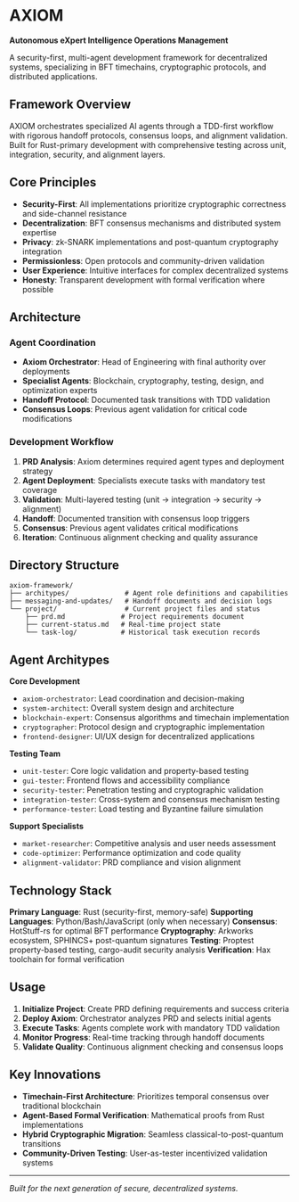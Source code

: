 # AXIOM
**Autonomous eXpert Intelligence Operations Management**

A security-first, multi-agent development framework for decentralized systems, specializing in BFT timechains, cryptographic protocols, and distributed applications.

## Framework Overview

AXIOM orchestrates specialized AI agents through a TDD-first workflow with rigorous handoff protocols, consensus loops, and alignment validation. Built for Rust-primary development with comprehensive testing across unit, integration, security, and alignment layers.

## Core Principles

- **Security-First**: All implementations prioritize cryptographic correctness and side-channel resistance
- **Decentralization**: BFT consensus mechanisms and distributed system expertise
- **Privacy**: zk-SNARK implementations and post-quantum cryptography integration
- **Permissionless**: Open protocols and community-driven validation
- **User Experience**: Intuitive interfaces for complex decentralized systems
- **Honesty**: Transparent development with formal verification where possible

## Architecture

### Agent Coordination
- **Axiom Orchestrator**: Head of Engineering with final authority over deployments
- **Specialist Agents**: Blockchain, cryptography, testing, design, and optimization experts
- **Handoff Protocol**: Documented task transitions with TDD validation
- **Consensus Loops**: Previous agent validation for critical code modifications

### Development Workflow
1. **PRD Analysis**: Axiom determines required agent types and deployment strategy
2. **Agent Deployment**: Specialists execute tasks with mandatory test coverage
3. **Validation**: Multi-layered testing (unit → integration → security → alignment)
4. **Handoff**: Documented transition with consensus loop triggers
5. **Consensus**: Previous agent validates critical modifications
6. **Iteration**: Continuous alignment checking and quality assurance

## Directory Structure

```
axiom-framework/
├── architypes/              # Agent role definitions and capabilities
├── messaging-and-updates/   # Handoff documents and decision logs
└── project/                 # Current project files and status
    ├── prd.md              # Project requirements document
    ├── current-status.md   # Real-time project state
    └── task-log/           # Historical task execution records
```

## Agent Architypes

**Core Development**
- `axiom-orchestrator`: Lead coordination and decision-making
- `system-architect`: Overall system design and architecture
- `blockchain-expert`: Consensus algorithms and timechain implementation
- `cryptographer`: Protocol design and cryptographic implementation
- `frontend-designer`: UI/UX design for decentralized applications

**Testing Team**
- `unit-tester`: Core logic validation and property-based testing
- `gui-tester`: Frontend flows and accessibility compliance
- `security-tester`: Penetration testing and cryptographic validation
- `integration-tester`: Cross-system and consensus mechanism testing
- `performance-tester`: Load testing and Byzantine failure simulation

**Support Specialists**
- `market-researcher`: Competitive analysis and user needs assessment
- `code-optimizer`: Performance optimization and code quality
- `alignment-validator`: PRD compliance and vision alignment

## Technology Stack

**Primary Language**: Rust (security-first, memory-safe)
**Supporting Languages**: Python/Bash/JavaScript (only when necessary)
**Consensus**: HotStuff-rs for optimal BFT performance
**Cryptography**: Arkworks ecosystem, SPHINCS+ post-quantum signatures
**Testing**: Proptest property-based testing, cargo-audit security analysis
**Verification**: Hax toolchain for formal verification

## Usage

1. **Initialize Project**: Create PRD defining requirements and success criteria
2. **Deploy Axiom**: Orchestrator analyzes PRD and selects initial agents
3. **Execute Tasks**: Agents complete work with mandatory TDD validation
4. **Monitor Progress**: Real-time tracking through handoff documents
5. **Validate Quality**: Continuous alignment checking and consensus loops

## Key Innovations

- **Timechain-First Architecture**: Prioritizes temporal consensus over traditional blockchain
- **Agent-Based Formal Verification**: Mathematical proofs from Rust implementations
- **Hybrid Cryptographic Migration**: Seamless classical-to-post-quantum transitions
- **Community-Driven Testing**: User-as-tester incentivized validation systems

---

*Built for the next generation of secure, decentralized systems.*
